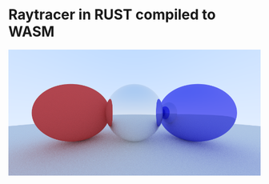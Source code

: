 # Raytracer in RUST compiled to WASM

![Raytracer](https://github.com/MateusZitelli/rust-wasm-raytracer/blob/master/reflective.png?raw=true)
